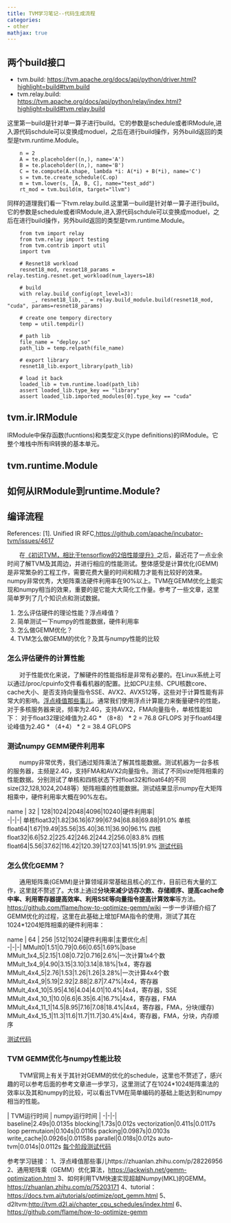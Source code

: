 ```yaml
---
title: TVM学习笔记--代码生成流程
categories:
- other
mathjax: true
---
```


## 两个build接口
- tvm.build: https://tvm.apache.org/docs/api/python/driver.html?highlight=build#tvm.build
- tvm.relay.build: https://tvm.apache.org/docs/api/python/relay/index.html?highlight=build#tvm.relay.build

这里第一build是针对单一算子进行build。它的参数是schedule或者IRModule,进入源代码schdule可以变换成moduel，之后在进行build操作，另外build返回的类型是tvm.runtime.Module。
```
	n = 2
	A = te.placeholder((n,), name='A')
	B = te.placeholder((n,), name='B')
	C = te.compute(A.shape, lambda *i: A(*i) + B(*i), name='C')
	s = tvm.te.create_schedule(C.op)
	m = tvm.lower(s, [A, B, C], name="test_add")
	rt_mod = tvm.build(m, target="llvm")
```

同样的道理我们看一下tvm.relay.build.这里第一build是针对单一算子进行build。它的参数是schedule或者IRModule,进入源代码schdule可以变换成moduel，之后在进行build操作，另外build返回的类型是tvm.runtime.Module。
```
	from tvm import relay
	from tvm.relay import testing
	from tvm.contrib import util
	import tvm

	# Resnet18 workload
	resnet18_mod, resnet18_params = relay.testing.resnet.get_workload(num_layers=18)

	# build
	with relay.build_config(opt_level=3):
	    _, resnet18_lib, _ = relay.build_module.build(resnet18_mod, "cuda", params=resnet18_params)

	# create one tempory directory
	temp = util.tempdir()

	# path lib
	file_name = "deploy.so"
	path_lib = temp.relpath(file_name)

	# export library
	resnet18_lib.export_library(path_lib)

	# load it back
	loaded_lib = tvm.runtime.load(path_lib)
	assert loaded_lib.type_key == "library"
	assert loaded_lib.imported_modules[0].type_key == "cuda"

```
## tvm.ir.IRModule
IRModule中保存函数(fucntions)和类型定义(type definitions)的IRModule。它整个堆栈中所有IR转换的基本单元。
## tvm.runtime.Module
## 如何从IRModule到runtime.Module?




## 编译流程



References:
[1]. Unified IR RFC,https://github.com/apache/incubator-tvm/issues/4617






　　在[《初识TVM，相比于tensorflow的2倍性能提升》](https://zhuanlan.zhihu.com/p/88369758)之后，最近花了一点业余时间了解TVM及其周边，并进行相应的性能测试。整体感受是计算优化(GEMM)是非常繁杂的工程工作，需要花费大量的时间和精力才能有比较好的效果。numpy非常优秀，大矩阵乘法硬件利用率在90%以上。TVM在GEMM优化上能实现和numpy相当的效果，重要的是它能大大简化工作量。参考了一些文章，这里简单罗列了几个知识点和测试数据。
1. 怎么评估硬件的理论性能？浮点峰值？
2. 简单测试一下numpy的性能数据，硬件利用率
3. 怎么做GEMM优化？
4. TVM怎么做GEMM的优化？及其与numpy性能的比较

### 怎么评估硬件的计算性能
　　对于性能优化来说，了解硬件的性能指标是非常有必要的。在Linux系统上可以通过/proc/cpuinfo文件看看机器的配置。比如CPU主频、CPU核数core、cache大小、是否支持向量指令SSE、AVX2、AVX512等，这些对于计算性能有非常大的影响。[浮点峰值那些事儿](https://zhuanlan.zhihu.com/p/28226956)。通常我们使用浮点计算能力来衡量硬件的性能，对于多核服务器来说，频率为2.4G，支持AVX2，FMA向量指令，单核性能如下：
	对于float32理论峰值为2.4G \* （8+8） \* 2  = 76.8 GFLOPS
	对于float64理论峰值为2.4G \* （4+4） \* 2  = 38.4 GFLOPS

### 测试numpy GEMM硬件利用率
　　numpy非常优秀，我们通过矩阵乘法了解其性能数据。测试机器为一台多核的服务器，主频是2.4G，支持FMA和AVX2向量指令。测试了不同size矩阵相乘的性能数据。分别测试了单核和四核状态下对float32和float64的不同size(32,128,1024,2048等）矩阵相乘的性能数据。测试结果显示numpy在大矩阵相乘中，硬件利用率大概在90%左右。

name | 32 | 128|1024|2048|4096|10240|硬件利用率|  
-|-|-|
单核float32|1.82|36.16|67.99|67.94|68.88|69.88|91.0%
单核float64|1.67|19.49|35.56|35.40|36.11|36.90|96.1%
四核float32|6.6|52.2|225.42|246.2|244.2|256.0|83.8%
四核float64|5.56|37.62|116.42|120.39|127.03|141.15|91.9%
[测试代码](https://github.com/wxquare/programming/blob/master/blog/TVM_CPU_schedule/test_numpy_gemm_performance.py)

### 怎么优化GEMM？
　　通用矩阵乘(GEMM)是计算领域非常基础且核心的工作，目前已有大量的工作，这里就不赘述了。大体上通过**分块来减少访存次数、存储顺序、提高cache命中率、利用寄存器提高效率、利用SSE等向量指令提高计算效率**等方法。https://github.com/flame/how-to-optimize-gemm/wiki 一步一步详细介绍了GEMM优化的过程，这里在此基础上增加FMA指令的使用，测试了其在1024*1204矩阵相乘的硬件利用率：

name | 64 | 256 |512|1024|硬件利用率|主要优化点|  
-|-|-|
MMult0|1.51|0.79|0.66|0.65|1.69%|base
MMult_1x4_5|2.15|1.08|0.72|0.716|2.6%|一次计算1x4个数
MMult_1x4_9|4.90|3.15|3.10|3.14|8.18%|1x4，寄存器
MMult_4x4_5|2.76|1.53|1.26|1.26|3.28%|一次计算4x4个数
MMult_4x4_9|5.19|2.92|2.88|2.87|7.47%|4x4，寄存器
MMult_4x4_10|5.95|4.16|4.04|4.01|10.4%|4x4，寄存器，SSE
MMult_4x4_10_1|10.0|6.6|6.35|6.4|16.7%|4x4，寄存器，FMA
MMult_4x4_11_1|14.5|8.95|7.16|7.08|18.4%|4x4，寄存器，FMA，分块(缓存)
MMult_4x4_15_1|11.3|11.6|11.7|11.7|30.4%|4x4，寄存器，FMA，分块，内存顺序

[测试代码](https://github.com/wxquare/programming/tree/master/blog/TVM_CPU_schedule/HowToOptimizeGemm)

### TVM GEMM优化与numpy性能比较
　　TVM官网上有关于其针对GEMM的优化的schedule，这里也不赘述了，感兴趣的可以参考后面的参考文章进一步学习，这里测试了在1024*1024矩阵乘法的效率以及其和numpy的比较，可以看出TVM在简单编码的基础上能达到和numpy相当的性能。

  | TVM运行时间 | numpy运行时间 |
-|-|-|  
baseline|2.49s|0.0135s
blocking|1.73s|0.012s
vectorization|0.411s|0.0117s
loop permutaion|0.104s|0.0116s
packing|0.0987s|0.0103s
write_cache|0.0926s|0.01158s
parallel|0.018s|0.012s
auto-tvm|0.014s|0.0112s
[每个阶段测试代码](https://github.com/wxquare/programming/tree/master/blog/TVM_CPU_schedule/TVM_GEMM)

参考学习链接：
1、浮点峰值那些事儿https://zhuanlan.zhihu.com/p/28226956
2、通用矩阵乘（GEMM）优化算法，https://jackwish.net/gemm-optimization.html
3、如何利用TVM快速实现超越Numpy(MKL)的GEMM。https://zhuanlan.zhihu.com/p/75203171
4、tutorial：https://docs.tvm.ai/tutorials/optimize/opt_gemm.html
5、d2ltvm:http://tvm.d2l.ai/chapter_cpu_schedules/index.html
6、https://github.com/flame/how-to-optimize-gemm